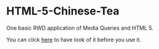 HTML-5-Chinese-Tea
==================

One basic RWD application of Media Queries and HTML 5. 

You can click <a href="demo.ebizdesigner.com/2013ct">here</a> to have look of it before you use it.
